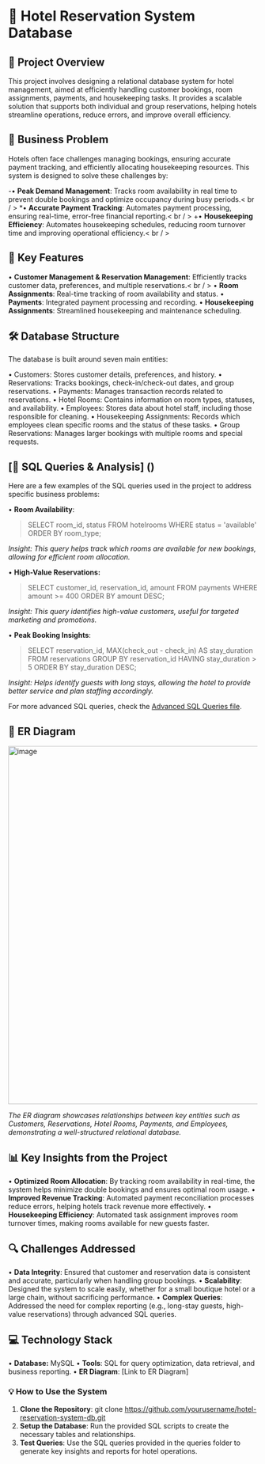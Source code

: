 # 🏨 Hotel Reservation System Database

## 🌟 Project Overview
This project involves designing a relational database system for hotel management, aimed at efficiently handling customer bookings, room assignments, payments, and housekeeping tasks. It provides a scalable solution that supports both individual and group reservations, helping hotels streamline operations, reduce errors, and improve overall efficiency.


## 🎯 Business Problem
Hotels often face challenges managing bookings, ensuring accurate payment tracking, and efficiently allocating housekeeping resources. This system is designed to solve these challenges by:

-• **Peak Demand Management**: Tracks room availability in real time to prevent double bookings and optimize occupancy during busy periods.< br / >
*• **Accurate Payment Tracking**: Automates payment processing, ensuring real-time, error-free financial reporting.< br / >
+• **Housekeeping Efficiency**: Automates housekeeping schedules, reducing room turnover time and improving operational efficiency.< br / >

## 🔑 Key Features
• **Customer Management & Reservation Management**: Efficiently tracks customer data, preferences, and multiple reservations.< br / >
• **Room Assignments**: Real-time tracking of room availability and status.
• **Payments**: Integrated payment processing and recording.
• **Housekeeping Assignments**: Streamlined housekeeping and maintenance scheduling.

## 🛠️ Database Structure
The database is built around seven main entities:

• Customers: Stores customer details, preferences, and history.
• Reservations: Tracks bookings, check-in/check-out dates, and group reservations.
• Payments: Manages transaction records related to reservations.
• Hotel Rooms: Contains information on room types, statuses, and availability.
• Employees: Stores data about hotel staff, including those responsible for cleaning.
• Housekeeping Assignments: Records which employees clean specific rooms and the status of these tasks.
• Group Reservations: Manages larger bookings with multiple rooms and special requests.

## [🧠 SQL Queries & Analysis] ()
Here are a few examples of the SQL queries used in the project to address specific business problems:

• **Room Availability**:

>SELECT room_id, status FROM hotelrooms WHERE status = 'available' ORDER BY room_type;

_Insight: This query helps track which rooms are available for new bookings, allowing for efficient room allocation._

• **High-Value Reservations:**

>SELECT customer_id, reservation_id, amount 
>FROM payments 
>WHERE amount >= 400 
>ORDER BY amount DESC;

_Insight: This query identifies high-value customers, useful for targeted marketing and promotions._

• **Peak Booking Insights**:

>SELECT reservation_id, MAX(check_out - check_in) AS stay_duration 
>FROM reservations 
>GROUP BY reservation_id 
>HAVING stay_duration > 5 
>ORDER BY stay_duration DESC;

_Insight: Helps identify guests with long stays, allowing the hotel to provide better service and plan staffing accordingly._

For more advanced SQL queries, check the [Advanced SQL Queries file](). 

## 🏢 ER Diagram
<img width="724" alt="image" src="https://github.com/user-attachments/assets/7593fbdc-9acf-411b-923b-cead0ad74459">

_The ER diagram showcases relationships between key entities such as Customers, Reservations, Hotel Rooms, Payments, and Employees, demonstrating a well-structured relational database._

## 📊 Key Insights from the Project
• **Optimized Room Allocation**: By tracking room availability in real-time, the system helps minimize double bookings and ensures optimal room usage.
• **Improved Revenue Tracking**: Automated payment reconciliation processes reduce errors, helping hotels track revenue more effectively.
• **Housekeeping Efficiency**: Automated task assignment improves room turnover times, making rooms available for new guests faster.

## 🔍 Challenges Addressed
• **Data Integrity**: Ensured that customer and reservation data is consistent and accurate, particularly when handling group bookings.
• **Scalability**: Designed the system to scale easily, whether for a small boutique hotel or a large chain, without sacrificing performance.
• **Complex Queries**: Addressed the need for complex reporting (e.g., long-stay guests, high-value reservations) through advanced SQL queries.

## 💻 Technology Stack
• **Database:** MySQL
• **Tools**: SQL for query optimization, data retrieval, and business reporting.
• **ER Diagram**: [Link to ER Diagram]

### 💡 How to Use the System

1. **Clone the Repository**:
git clone https://github.com/yourusername/hotel-reservation-system-db.git
2. **Setup the Database**: Run the provided SQL scripts to create the necessary tables and relationships.
3. **Test Queries**: Use the SQL queries provided in the queries folder to generate key insights and reports for hotel operations.


